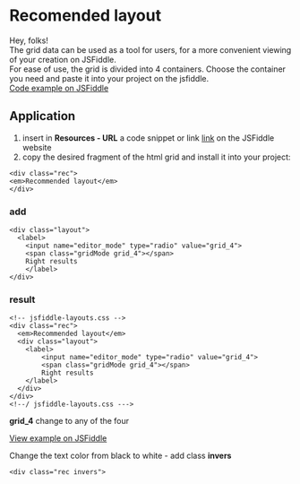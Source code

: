 # Recomended layout

Hey, folks!  
The grid data can be used as a tool for users, for a more convenient viewing of your creation on JSFiddle.  
For ease of use, the grid is divided into 4 containers. Choose the container you need and paste it into your project on the jsfiddle.  
[Code example on JSFiddle][id1]

## Application

1. insert in **Resources - URL** a code snippet or link [link][id2] on the JSFiddle website
2. copy the desired fragment of the html grid and install it into your project:  
>
    <div class="rec">
    <em>Recommended layout</em>
    </div>
### add  
>
    <div class="layout">
      <label>
        <input name="editor_mode" type="radio" value="grid_4">
        <span class="gridMode grid_4"></span>
        Right results
        </label>
    </div>
### result
>
    <!-- jsfiddle-layouts.css -->
    <div class="rec">
      <em>Recommended layout</em>
      <div class="layout">
        <label>
            <input name="editor_mode" type="radio" value="grid_4">
            <span class="gridMode grid_4"></span>
            Right results
        </label>
      </div>
    </div>
    <!--/ jsfiddle-layouts.css --->

**grid_4** change to any of the four

[View example on JSFiddle][id3]

Change the text color from black to white - add class **invers**
>
    <div class="rec invers">

[id1]: https://jsfiddle.net/madeas/ouLehk70/ "Code example on JSFiddle"
[id2]: https://madeas.ru/css/jsfiddle-layouts.css "jsfiddle-layouts.css"
[id3]: https://jsfiddle.net/madeas/bnm51y5r/ "Full example on JSFiddle"

